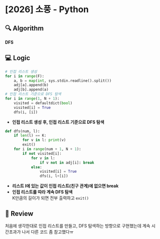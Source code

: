 # [2026] 소풍 - Python

## 🔍 Algorithm
**DFS**

## 💻 Logic

```Python
# 인접 리스트 생성
for i in range(F):
    a, b = map(int, sys.stdin.readline().split())
    adj[a].append(b)
    adj[b].append(a)
# 인접 리스트 기준으로 DFS 탐색
for i in range(1, N + 1):
    visited = defaultdict(bool)
    visited[i] = True
    dfs(i, [i])
```
- **인접 리스트 생성 후, 인접 리스트 기준으로 DFS 탐색**  


```Python
def dfs(num, l):
    if len(l) == K:
        for v in l: print(v)
        exit()
    for i in range(num + 1, N + 1):
        if not visited[i]:
            for v in l:
                if v not in adj[i]: break
            else:
                visited[i] = True
                dfs(i, l+[i])
```
- **리스트 l에 있는 값이 인접 리스트(친구 관계)에 없으면 break**  
- **인접 리스트를 따라 계속 DFS 탐색**  
    K만큼의 길이가 되면 전부 출력하고 `exit()`


## 📝 Review

처음에 생각한대로 인접 리스트를 만들고, DFS 탐색하는 방향으로 구현했는데 계속 시간초과가 나서 다른 코드 좀 참고했다ㅠ